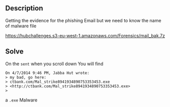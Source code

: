## Description
Getting the evidence for the phishing Email but we need to know the name of malware file 

https://hubchallenges.s3-eu-west-1.amazonaws.com/Forensics/mail_bak.7z


## Solve
On the `sent` when you scroll down
You will find
```
On 4/7/2014 9:46 PM, Jabba Hut wrote:
> my bad, go here:
> ctbank.com/Mal_strike8941934890753353453.exe 
> <http://ctbank.com/Mal_strike8941934890753353453.exe>
>
```
a `.exe` Malware 
